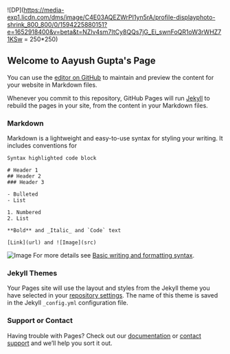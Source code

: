 ![DP](https://media-exp1.licdn.com/dms/image/C4E03AQEZWrPI1yn5rA/profile-displayphoto-shrink_800_800/0/1594225880151?e=1652918400&v=beta&t=NZlv4sm7ItCy8QQs7jG_Ei_swnFoQR1oW3rWHZ71KSw = 250*250)

## Welcome to Aayush Gupta's Page
You can use the [editor on GitHub](https://github.com/Aayush795/Aayush795/edit/main/README.md) to maintain and preview the content for your website in Markdown files.

Whenever you commit to this repository, GitHub Pages will run [Jekyll](https://jekyllrb.com/) to rebuild the pages in your site, from the content in your Markdown files.

### Markdown

Markdown is a lightweight and easy-to-use syntax for styling your writing. It includes conventions for

```
Syntax highlighted code block

# Header 1
## Header 2
### Header 3

- Bulleted
- List

1. Numbered
2. List

**Bold** and _Italic_ and `Code` text

[Link](url) and ![Image](src)
```
![Image](https://media-exp1.licdn.com/dms/image/C4E03AQEZWrPI1yn5rA/profile-displayphoto-shrink_800_800/0/1594225880151?e=1652918400&v=beta&t=NZlv4sm7ItCy8QQs7jG_Ei_swnFoQR1oW3rWHZ71KSw)
For more details see [Basic writing and formatting syntax](https://docs.github.com/en/github/writing-on-github/getting-started-with-writing-and-formatting-on-github/basic-writing-and-formatting-syntax).

### Jekyll Themes

Your Pages site will use the layout and styles from the Jekyll theme you have selected in your [repository settings](https://github.com/Aayush795/Aayush795/settings/pages). The name of this theme is saved in the Jekyll `_config.yml` configuration file.

### Support or Contact

Having trouble with Pages? Check out our [documentation](https://docs.github.com/categories/github-pages-basics/) or [contact support](https://support.github.com/contact) and we’ll help you sort it out.

